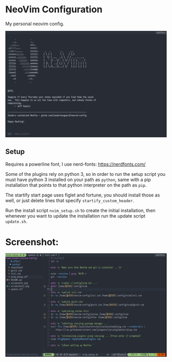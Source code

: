 # NeoVim Configuration
My personal neovim config.

![screenshot](screenshot2.png)

## Setup
Requires a powerline font, I use nerd-fonts: https://nerdfonts.com/

Some of the plugins rely on python 3, so in order to run the setup script you must have python 3 installed on your path as `python`, same with a pip installation that points to that python interpreter on the path as `pip`.

The startify start page uses figlet and fortune, you should install those as well, or just delete lines that specify `startify_custom_header`.

Run the install script `nvim_setup.sh` to create the initial installation, then whenever you want to update the installation run the update script `update.sh`.

# Screenshot:
![Screenshot](screenshot.png)
